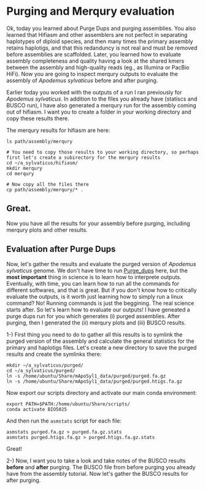 
# Purging and Merqury evaluation

Ok, today you learned about Purge Dups and purging assemblies. You also learned that Hifiasm and other assemblers are not perfect in separating haplotypes of diploid species, 
and then many times the primary assembly retains haplotigs, and that this redanduncy is not real and must be removed before assemblies are scaffolded. Later, you learned how 
to evaluate assembly completeness and quality having a look at the shared kmers between the assembly and high-quality reads (eg., as Illumina or PacBio HiFi).
Now you are going to inspect merqury outputs to evaluate the assembly of *Apodemus sylvaticus* before and after purging. 

Earlier today you worked with the outputs of a run I ran previously for *Apodemus sylvaticus*. In addition to the files you already have (statiscs and BUSCO run), I have also
generated a merqury run for the assembly coming out of hifiasm. I want you to create a folder in your working directory and copy these results there.

The merqury results for hifiasm are here:

```console
ls path/assembly/merqury

# You need to copy those results to your working directory, so perhaps first let's create a subirectory for the merqury results
cd ~/a_sylvaticus/hifiasm/
mkdir merqury
cd merqury

# Now copy all the files there
cp path/assembly/merqury/* .
```

## Great.
Now you have all the results for your assembly before purging, including merqury plots and other results.

## Evaluation after Purge Dups

Now, let's gather the results and evaluate the purged version of *Apodemus sylvaticus* genome. We don't have time to run [Purge_dups](https://github.com/dfguan/purge_dups) here, 
but the **most important** thing in science is to learn how to interprete outputs. Eventually, with time, you can learn how to run all the commands for different softwares, and that is great. But if you don't know how to 
critically evaluate the outputs, is it worth just learning how to simply run a linux command? No! Running commands is just the beggining. The real science starts after.
So let's learn how to evaluate our outputs!
I have geneated a purge dups run for you which generates (i) purged assemblies. After purging, then I generated the (ii) merqury plots and (iii) BUSCO results.  

1-) First thing you need to do to gather all this results is to symlink the purged version of the assembly and calculate the general statistics for the primary and haplotigs files. Let's create a new directory to save the purged results and create the symlinks there:

```console  
mkdir ~/a_sylvaticus/purged/
cd ~/a_sylvaticus/purged/
ln -s /home/ubuntu/Share/mApoSyl1_data/purged/purged.fa.gz
ln -s /home/ubuntu/Share/mApoSyl1_data/purged/purged.htigs.fa.gz
```  
Now export our scripts directory and activate our main conda environment:

```console
export PATH=$PATH:/home/ubuntu/Share/scripts/
conda activate BIO5025
```

And then run the `asmstats` script for each file:

```console
asmstats purged.fa.gz > purged.fa.gz.stats
asmstats purged.htigs.fa.gz > purged.htigs.fa.gz.stats
```

Great!

2-) Now, I want you to take a look and take notes of the BUSCO results **before** and **after** purging. The BUSCO file from before purging you already have from
the assembly tutorial. Now let's gather the BUSCO results for after purging. 



